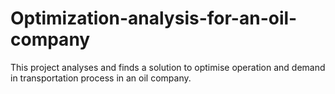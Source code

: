 # Optimization-analysis-for-an-oil-company
This project analyses and finds a solution to optimise operation and demand in transportation process in an oil company. 
